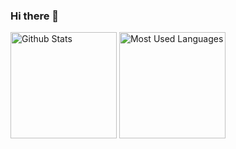 ### Hi there 👋
<p align="left">
  <img alt="Github Stats" height="170px" src="https://github-readme-stats.vercel.app/api?username=ds3309&show_icons=true&theme=swift&count_private=true" />
  <img alt="Most Used Languages" height="170px" src="https://github-readme-stats.vercel.app/api/top-langs/?username=ds3309&layout=compact&theme=swift" />
</p>

<!--
**ds3309/ds3309** is a ✨ _special_ ✨ repository because its `README.md` (this file) appears on your GitHub profile.

Here are some ideas to get you started:

- 🔭 I’m currently working on ...
- 🌱 I’m currently learning ...
- 👯 I’m looking to collaborate on ...
- 🤔 I’m looking for help with ...
- 💬 Ask me about ...
- 📫 How to reach me: ...
- 😄 Pronouns: ...
- ⚡ Fun fact: ...
-->
